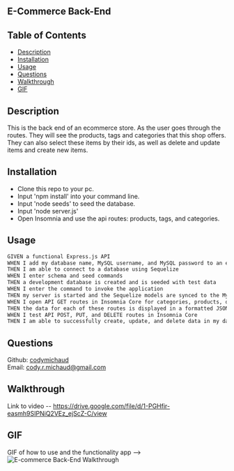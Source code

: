## E-Commerce Back-End

## Table of Contents
- [Description](#descritpion)
- [Installation](#installation)
- [Usage](#usage)
- [Questions](#questions)
- [Walkthrough](#walkthrough)
- [GIF](#gif)


## Description

This is the back end of an ecommerce store. As the user goes through the routes. They will see the products, tags and categories that this shop offers. They can also select these items by their ids, as well as delete and update items and create new items.

## Installation

- Clone this repo to your pc.
- Input 'npm install' into your command line.
- Input 'node seeds' to seed the database.
- Input 'node server.js'
- Open Insomnia and use the api routes: products, tags, and categories.

## Usage 

```md
GIVEN a functional Express.js API
WHEN I add my database name, MySQL username, and MySQL password to an environment variable file
THEN I am able to connect to a database using Sequelize
WHEN I enter schema and seed commands
THEN a development database is created and is seeded with test data
WHEN I enter the command to invoke the application
THEN my server is started and the Sequelize models are synced to the MySQL database
WHEN I open API GET routes in Insomnia Core for categories, products, or tags
THEN the data for each of these routes is displayed in a formatted JSON
WHEN I test API POST, PUT, and DELETE routes in Insomnia Core
THEN I am able to successfully create, update, and delete data in my database
```

## Questions

Github: [codymichaud](https://github.com/codymichaud)  
Email: cody.r.michaud@gmail.com

## Walkthrough

Link to video -- https://drive.google.com/file/d/1-PGHfir-easmh9SIPNiQ2VEz_ejScZ-C/view

## GIF

GIF of how to use and the functionality app --> ![E-commerce Back-End Walkthrough](./hw_imgs/ecommerce.gif)